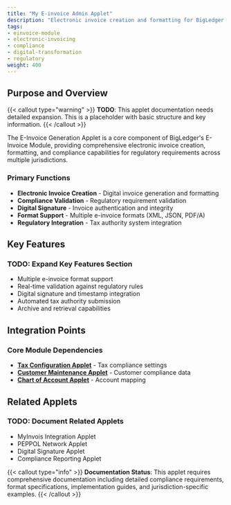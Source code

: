 ```yaml
---
title: "My E-invoice Admin Applet"
description: "Electronic invoice creation and formatting for BigLedger compliance operations"
tags:
- einvoice-module
- electronic-invoicing
- compliance
- digital-transformation
- regulatory
weight: 400
---
```


## Purpose and Overview

{{< callout type="warning" >}}
**TODO**: This applet documentation needs detailed expansion. This is a placeholder with basic structure and key information.
{{< /callout >}}

The E-Invoice Generation Applet is a core component of BigLedger's E-Invoice Module, providing comprehensive electronic invoice creation, formatting, and compliance capabilities for regulatory requirements across multiple jurisdictions.

### Primary Functions
- **Electronic Invoice Creation** - Digital invoice generation and formatting
- **Compliance Validation** - Regulatory requirement validation
- **Digital Signature** - Invoice authentication and integrity
- **Format Support** - Multiple e-invoice formats (XML, JSON, PDF/A)
- **Regulatory Integration** - Tax authority system integration

## Key Features

### TODO: Expand Key Features Section
- Multiple e-invoice format support
- Real-time validation against regulatory rules
- Digital signature and timestamp integration
- Automated tax authority submission
- Archive and retrieval capabilities

## Integration Points

### Core Module Dependencies
- **[Tax Configuration Applet](/applets/tax-configuration-applet/)** - Tax compliance settings
- **[Customer Maintenance Applet](/applets/customer-maintenance-applet/)** - Customer compliance data
- **[Chart of Account Applet](/applets/chart-of-account-applet/)** - Account mapping

## Related Applets

### TODO: Document Related Applets
- MyInvois Integration Applet
- PEPPOL Network Applet
- Digital Signature Applet
- Compliance Reporting Applet

{{< callout type="info" >}}
**Documentation Status**: This applet requires comprehensive documentation including detailed compliance requirements, format specifications, implementation guides, and jurisdiction-specific examples.
{{< /callout >}}